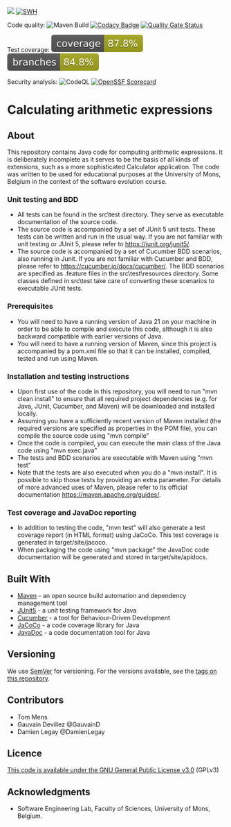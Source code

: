 [![](https://img.shields.io/github/v/release/tommens/calculator-cucumber?label=Latest%20Release)](https://github.com/tommens/calculator-cucumber/releases/latest)
[![SWH](https://archive.softwareheritage.org/badge/origin/https://github.com/tommens/calculator-cucumber/)](https://archive.softwareheritage.org/browse/origin/?origin_url=https://github.com/tommens/calculator-cucumber)

Code quality:
![Maven Build](https://github.com/tommens/calculator-cucumber/actions/workflows/maven.yml/badge.svg)
[![Codacy Badge](https://app.codacy.com/project/badge/Grade/6856a0f94d25446ca346cbc15a701d43)](https://www.codacy.com/gh/tommens/calculator-cucumber/dashboard?utm_source=github.com&utm_medium=referral&utm_content=tommens/calculator-cucumber&utm_campaign=Badge_Grade)
[![Quality Gate Status](https://sonarcloud.io/api/project_badges/measure?project=tommens_calculator-cucumber&metric=alert_status)](https://sonarcloud.io/summary/new_code?id=tommens_calculator-cucumber)

Test coverage: ![Coverage](.github/badges/jacoco.svg)
![Branches](.github/badges/branches.svg)

Security analysis:
![CodeQL](https://github.com/tommens/calculator-cucumber/actions/workflows/codeql.yml/badge.svg)
[![OpenSSF Scorecard](https://api.securityscorecards.dev/projects/github.com/tommens/calculator-cucumber/badge)](https://securityscorecards.dev/viewer/?uri=github.com/tommens/calculator-cucumber)

# Calculating arithmetic expressions

## About

This repository contains Java code for computing arithmetic expressions. It is
deliberately incomplete as it serves to be the basis of all kinds of extensions,
such as a more sophisticated Calculator application. The code was written to be
used for educational purposes at the University of Mons, Belgium in the context
of the software evolution course.

### Unit testing and BDD

- All tests can be found in the src\test directory. They serve as executable
  documentation of the source code.
- The source code is accompanied by a set of JUnit 5 unit tests. These tests can
  be written and run in the usual way. If you are not familiar with unit testing
  or JUnit 5, please refer to https://junit.org/junit5/.
- The source code is accompanied by a set of Cucumber BDD scenarios, also
  running in Junit. If you are not familiar with Cucumber and BDD, please refer
  to https://cucumber.io/docs/cucumber/. The BDD scenarios are specified as
  .feature files in the src\test\resources directory. Some classes defined in
  src\test take care of converting these scenarios to executable JUnit tests.

### Prerequisites

- You will need to have a running version of Java 21 on your machine in order to
  be able to compile and execute this code, although it is also backward
  compatible with earlier versions of Java.
- You will need to have a running version of Maven, since this project is
  accompanied by a pom.xml file so that it can be installed, compiled, tested
  and run using Maven.

### Installation and testing instructions

- Upon first use of the code in this repository, you will need to run "mvn clean
  install" to ensure that all required project dependencies (e.g. for Java,
  JUnit, Cucumber, and Maven) will be downloaded and installed locally.
- Assuming you have a sufficiently recent version of Maven installed (the
  required versions are specified as properties in the POM file), you can
  compile the source code using "mvn compile"
- Once the code is compiled, you can execute the main class of the Java code
  using "mvn exec:java"
- The tests and BDD scenarios are executable with Maven using "mvn test"
- Note that the tests are also executed when you do a "mvn install". It is
  possible to skip those tests by providing an extra parameter. For details of
  more advanced uses of Maven, please refer to its official documentation
  https://maven.apache.org/guides/.

### Test coverage and JavaDoc reporting

- In addition to testing the code, "mvn test" will also generate a test coverage
  report (in HTML format) using JaCoCo. This test coverage is generated in
  target/site/jacoco.
- When packaging the code using "mvn package" the JavaDoc code documentation
  will be generated and stored in target/site/apidocs.

## Built With

- [Maven](https://maven.apache.org/) - an open source build automation and
  dependency management tool
- [JUnit5](https://junit.org/junit5/) - a unit testing framework for Java
- [Cucumber](https://cucumber.io/docs/cucumber/) - a tool for Behaviour-Driven
  Development
- [JaCoCo](https://www.jacoco.org) - a code coverage library for Java
- [JavaDoc](https://docs.oracle.com/en/java/javase/17/javadoc/javadoc.html) - a
  code documentation tool for Java

## Versioning

We use [SemVer](http://semver.org/) for versioning. For the versions available,
see the
[tags on this repository](https://github.com/tommens/calculator-cucumber/tags).

## Contributors

- Tom Mens
- Gauvain Devillez @GauvainD
- Damien Legay @DamienLegay

## Licence

[This code is available under the GNU General Public License v3.0](https://choosealicense.com/licenses/gpl-3.0/)
(GPLv3)

## Acknowledgments

- Software Engineering Lab, Faculty of Sciences, University of Mons, Belgium.
